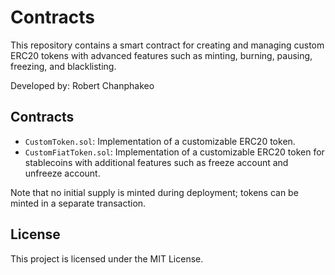 # Contracts

This repository contains a smart contract for creating and managing custom ERC20 tokens with advanced features such as minting, burning, pausing, freezing, and blacklisting.

Developed by: Robert Chanphakeo

## Contracts

- `CustomToken.sol`: Implementation of a customizable ERC20 token.
- `CustomFiatToken.sol`: Implementation of a customizable ERC20 token for stablecoins with additional features such as freeze account and unfreeze account. 

Note that no initial supply is minted during deployment; tokens can be minted in a separate transaction.

## License

This project is licensed under the MIT License.
